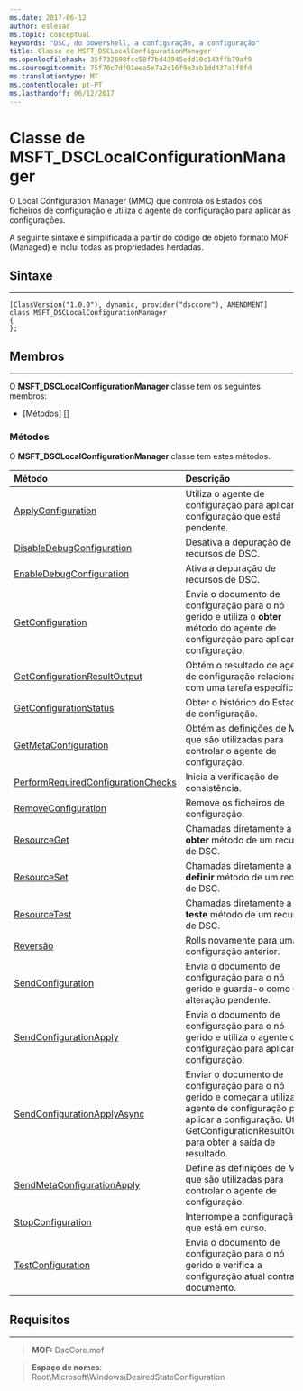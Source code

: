 ```yaml
---
ms.date: 2017-06-12
author: eslesar
ms.topic: conceptual
keywords: "DSC, do powershell, a configuração, a configuração"
title: Classe de MSFT_DSCLocalConfigurationManager
ms.openlocfilehash: 35f732698fcc58f7bd43945edd10c143ffb79af9
ms.sourcegitcommit: 75f70c7df01eea5e7a2c16f9a3ab1dd437a1f8fd
ms.translationtype: MT
ms.contentlocale: pt-PT
ms.lasthandoff: 06/12/2017
---
```

# <a name="msftdsclocalconfigurationmanager-class"></a>Classe de MSFT_DSCLocalConfigurationManager

O Local Configuration Manager (MMC) que controla os Estados dos ficheiros de configuração e utiliza o agente de configuração para aplicar as configurações.

A seguinte sintaxe é simplificada a partir do código de objeto formato MOF (Managed) e inclui todas as propriedades herdadas.

## <a name="syntax"></a>Sintaxe
------

``` syntax
[ClassVersion("1.0.0"), dynamic, provider("dsccore"), AMENDMENT]
class MSFT_DSCLocalConfigurationManager
{
};
```

## <a name="members"></a>Membros
-------

O **MSFT_DSCLocalConfigurationManager** classe tem os seguintes membros:

-   [Métodos] []

### <a name="methods"></a>Métodos

O **MSFT_DSCLocalConfigurationManager** classe tem estes métodos.

|Método |Descrição |
|:--- |:---|
| [ApplyConfiguration](msft-dsclocalconfigurationmanager-applyconfiguration.md)| Utiliza o agente de configuração para aplicar a configuração que está pendente.| 
| [DisableDebugConfiguration](msft-dsclocalconfigurationmanager-disabledebugconfiguration.md)| Desativa a depuração de recursos de DSC.| 
| [EnableDebugConfiguration](msft-dsclocalconfigurationmanager-enabledebugconfiguration.md)| Ativa a depuração de recursos de DSC.| 
| [GetConfiguration](msft-dsclocalconfigurationmanager-getconfiguration.md)| Envia o documento de configuração para o nó gerido e utiliza o **obter** método do agente de configuração para aplicar a configuração.| 
| [GetConfigurationResultOutput](msft-dsclocalconfigurationmanager-getconfigurationresultoutput.md)| Obtém o resultado de agente de configuração relacionados com uma tarefa específica.| 
| [GetConfigurationStatus](msft-dsclocalconfigurationmanager-getconfigurationstatus.md)| Obter o histórico do Estado de configuração.| 
| [GetMetaConfiguration](msft-dsclocalconfigurationmanager-getmetaconfiguration.md)| Obtém as definições de MMC que são utilizadas para controlar o agente de configuração.| 
| [PerformRequiredConfigurationChecks](msft-dsclocalconfigurationmanager-performrequiredconfigurationchecks.md)| Inicia a verificação de consistência.| 
| [RemoveConfiguration](msft-dsclocalconfigurationmanager-removeconfiguration.md)| Remove os ficheiros de configuração.| 
| [ResourceGet](msft-dsclocalconfigurationmanager-resourceget.md)| Chamadas diretamente a **obter** método de um recurso de DSC.| 
| [ResourceSet](msft-dsclocalconfigurationmanager-resourceset.md)| Chamadas diretamente a **definir** método de um recurso de DSC.| 
| [ResourceTest](msft-dsclocalconfigurationmanager-resourcetest.md)| Chamadas diretamente a **teste** método de um recurso de DSC.| 
| [Reversão](msft-dsclocalconfigurationmanager-rollback.md)| Rolls novamente para uma configuração anterior.| 
| [SendConfiguration](msft-dsclocalconfigurationmanager-sendconfiguration.md)| Envia o documento de configuração para o nó gerido e guarda-o como uma alteração pendente.| 
| [SendConfigurationApply](msft-dsclocalconfigurationmanager-sendconfigurationapply.md)| Envia o documento de configuração para o nó gerido e utiliza o agente de configuração para aplicar a configuração.| 
| [SendConfigurationApplyAsync](msft-dsclocalconfigurationmanager-sendconfigurationapplyasync.md)| Enviar o documento de configuração para o nó gerido e começar a utilizar o agente de configuração para aplicar a configuração. Utilize GetConfigurationResultOutput para obter a saída de resultado.| 
| [SendMetaConfigurationApply](msft-dsclocalconfigurationmanager-sendmetaconfigurationapply.md)| Define as definições de MMC que são utilizadas para controlar o agente de configuração.| 
| [StopConfiguration](msft-dsclocalconfigurationmanager-stopconfiguration.md)| Interrompe a configuração que está em curso.| 
| [TestConfiguration](msft-dsclocalconfigurationmanager-testconfiguration.md)| Envia o documento de configuração para o nó gerido e verifica a configuração atual contra o documento.| 



 

## <a name="requirements"></a>Requisitos
------------
>**MOF:** DscCore.mof

>**Espaço de nomes**: Root\Microsoft\Windows\DesiredStateConfiguration



 

 



